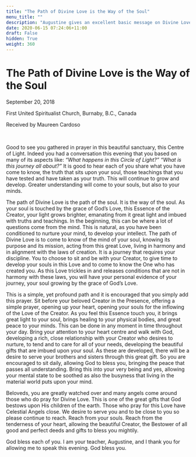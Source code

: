 ```yaml
---
title: "The Path of Divine Love is the Way of the Soul"
menu_title: ""
description: "Augustine gives an excellent basic message on Divine Love and the soul path."
date: 2020-06-15 07:24:06+11:00
draft: False
hidden: True
weight: 360
---
```

# The Path of Divine Love is the Way of the Soul

September 20, 2018

First United Spiritualist Church, Burnaby, B.C., Canada

Received by Maureen Cardoso

 

Good to see you gathered in prayer in this beautiful sanctuary, this Centre of Light. Indeed you had a conversation this evening that you based on many of its aspects like: *“What happens in this Circle of Light?” “What is this journey all about?”* It is good to hear each of you share what you have come to know, the truth that sits upon your soul, those teachings that you have tested and have taken as your truth. This will continue to grow and develop. Greater understanding will come to your souls, but also to your minds. 

The path of Divine Love is the path of the soul. It is the way of the soul. As your soul is touched by the grace of God’s Love, this Essence of the Creator, your light grows brighter, emanating from it great light and imbued with truths and teachings. In the beginning, this can be where a lot of questions come from the mind. This is natural, as you have been conditioned to nurture your mind, to develop your intellect. The path of Divine Love is to come to know of the mind of your soul, knowing its purpose and its mission, acting from this great Love, living in harmony and in alignment with the laws of creation. It is a journey that requires your discipline. You to choose to sit and be with your Creator, to give time to develop your souls in this Love and to come to know the One who has created you. As this Love trickles in and releases conditions that are not in harmony with these laws, you will have your personal evidence of your journey, your soul growing by the grace of God’s Love. 

This is a simple, yet profound path and it is encouraged that you simply add this prayer. Sit before your beloved Creator in the Presence, offering a simple prayer, opening up your heart, opening your souls for the inflowing of the Love of the Creator. As you feel this Essence touch you, it brings great light to your soul, brings healing to your physical bodies, and great peace to your minds. This can be done in any moment in time throughout your day. Bring your attention to your heart centre and walk with God, developing a rich, close relationship with your Creator who desires to nurture, to tend and to care for all of your needs, developing the beautiful gifts that are imbued upon your soul. As these are developed, there will be a desire to serve your brothers and sisters through this great gift. So you are encouraged to sit daily, allowing God to bless you, bringing the peace that passes all understanding. Bring this into your very being and yes, allowing your mental state to be soothed as also the busyness that living in the material world puts upon your mind. 

Beloveds, you are greatly watched over and many angels come around those who do pray for Divine Love. This is one of the great gifts that God bestows upon His children of the earth. Those who pray for this Love have Celestial Angels close. We desire to serve you and to be close to you so please continue to reach. Reach from your souls. Reach from the tenderness of your heart, allowing the beautiful Creator, the Bestower of all good and perfect deeds and gifts to bless you mightily. 

God bless each of you. I am your teacher, Augustine, and I thank you for allowing me to speak this evening. God bless you.
